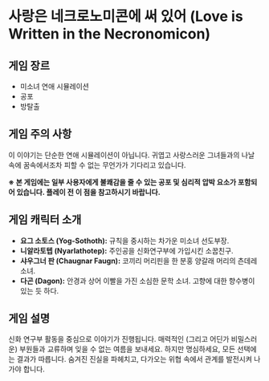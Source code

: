 # 사랑은 네크로노미콘에 써 있어 (Love is Written in the Necronomicon)

## 게임 장르

*   미소녀 연애 시뮬레이션
*   공포
*   방탈출

## 게임 주의 사항

이 이야기는 단순한 연애 시뮬레이션이 아닙니다.
귀엽고 사랑스러운 그녀들과의 나날 속에
꿈속에서조차 피할 수 없는 무언가가 기다리고 있습니다.

**※ 본 게임에는 일부 사용자에게 불쾌감을 줄 수 있는 공포 및 심리적 압박 요소가 포함되어 있습니다.
플레이 전 이 점을 참고하시기 바랍니다.**

## 게임 캐릭터 소개

*   **요그 소토스 (Yog-Sothoth):** 규칙을 중시하는 차가운 미소녀 선도부장.
*   **니알라토텝 (Nyarlathotep):** 주인공을 신화연구부에 가입시킨 소꿉친구.
*   **샤우그너 판 (Chaugnar Faugn):** 코끼리 머리핀을 한 분홍 양갈래 머리의 츤데레 소녀.
*   **다곤 (Dagon):** 안경과 상어 이빨을 가진 소심한 문학 소녀. 고향에 대한 향수병이 있는 듯 하다.

## 게임 설명

신화 연구부 활동을 중심으로 이야기가 진행됩니다. 매력적인 (그리고 어딘가 비밀스러운) 부원들과 교류하며 잊을 수 없는 여름을 보내세요. 하지만 명심하세요, 모든 선택에는 결과가 따릅니다. 숨겨진 진실을 파헤치고, 다가오는 위협 속에서 관계를 발전시켜 나가야 합니다. 